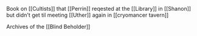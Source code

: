 Book on [[Cultists]] that [[Perrin]] reqested at the [[Library]] in [[Shanon]] but didn't get til meeting [[Uther]] again in [[cryomancer tavern]]

Archives of the [[Blind Beholder]]